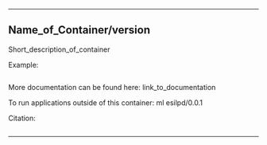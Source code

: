 
----------------------------------
## Name_of_Container/version ##
Short_description_of_container

Example:
```
```

More documentation can be found here: link_to_documentation

To run applications outside of this container: ml esilpd/0.0.1

Citation:
```

```

----------------------------------
